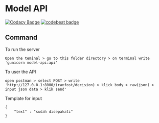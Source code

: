 # Model API
[![Codacy Badge](https://api.codacy.com/project/badge/Grade/0993f954d899498e8c69bc63a5802132)](https://app.codacy.com/app/rizkyfalih/kinionline-test-api?utm_source=github.com&utm_medium=referral&utm_content=rizkyfalih/kinionline-test-api&utm_campaign=badger)
[![codebeat badge](https://codebeat.co/badges/72067d01-a73e-444c-9acf-84d694d41b82)](https://codebeat.co/projects/github-com-rizkyfalih/kinionline-test-api-master)
## Command
To run the server
```
Open the teminal > go to this folder directory > on terminal write 'gunicorn model-api:api'
```
To user the API
```
open postman > select POST > write 'http://127.0.0.1:8000/(ranfost/decision) > klick body > raw(json) > input json data > klik send'
```
Template for input
```
{
	"text" : "sudah disepakati"
}
```
